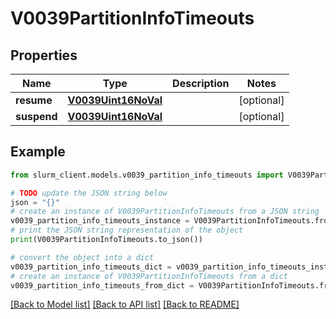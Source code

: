 # V0039PartitionInfoTimeouts


## Properties

Name | Type | Description | Notes
------------ | ------------- | ------------- | -------------
**resume** | [**V0039Uint16NoVal**](V0039Uint16NoVal.md) |  | [optional] 
**suspend** | [**V0039Uint16NoVal**](V0039Uint16NoVal.md) |  | [optional] 

## Example

```python
from slurm_client.models.v0039_partition_info_timeouts import V0039PartitionInfoTimeouts

# TODO update the JSON string below
json = "{}"
# create an instance of V0039PartitionInfoTimeouts from a JSON string
v0039_partition_info_timeouts_instance = V0039PartitionInfoTimeouts.from_json(json)
# print the JSON string representation of the object
print(V0039PartitionInfoTimeouts.to_json())

# convert the object into a dict
v0039_partition_info_timeouts_dict = v0039_partition_info_timeouts_instance.to_dict()
# create an instance of V0039PartitionInfoTimeouts from a dict
v0039_partition_info_timeouts_from_dict = V0039PartitionInfoTimeouts.from_dict(v0039_partition_info_timeouts_dict)
```
[[Back to Model list]](../README.md#documentation-for-models) [[Back to API list]](../README.md#documentation-for-api-endpoints) [[Back to README]](../README.md)


